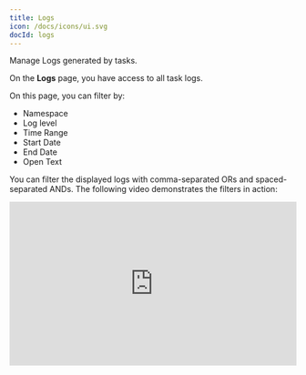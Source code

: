 ```yaml
---
title: Logs
icon: /docs/icons/ui.svg
docId: logs
---
```


Manage Logs generated by tasks.

On the **Logs** page, you have access to all task logs.

On this page, you can filter by:
- Namespace
- Log level
- Time Range
- Start Date
- End Date
- Open Text

You can filter the displayed logs with comma-separated ORs and spaced-separated ANDs. The following video demonstrates the filters in action:

<div style="position: relative; padding-bottom: calc(48.95833333333333% + 41px); height: 0; width: 100%;"><iframe src="https://demo.arcade.software/YS8ULQZAjkksJHg9hzQE?embed&embed_mobile=inline&embed_desktop=inline&show_copy_link=true" title="Logs | Kestra EE" frameborder="0" loading="lazy" webkitallowfullscreen mozallowfullscreen allowfullscreen allow="clipboard-write" style="position: absolute; top: 0; left: 0; width: 100%; height: 100%; color-scheme: light;" ></iframe></div>
